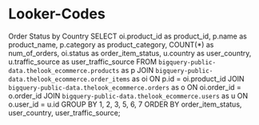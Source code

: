 # Looker-Codes
Order Status by Country
SELECT 
    oi.product_id as product_id, 
    p.name as product_name, 
    p.category as product_category, 
    COUNT(*) as num_of_orders,
    oi.status as order_item_status,
    u.country as user_country,
    u.traffic_source as user_traffic_source
FROM 
    `bigquery-public-data.thelook_ecommerce.products` as p 
JOIN 
    `bigquery-public-data.thelook_ecommerce.order_items` as oi
ON 
    p.id = oi.product_id
JOIN
    `bigquery-public-data.thelook_ecommerce.orders` as o
ON
    oi.order_id = o.order_id
JOIN
    `bigquery-public-data.thelook_ecommerce.users` as u
ON
    o.user_id = u.id
GROUP BY 
    1, 2, 3, 5, 6, 7
ORDER BY 
    order_item_status, user_country, user_traffic_source; 
